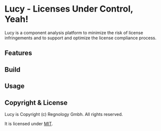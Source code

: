 # Lucy - Licenses Under Control, Yeah!
Lucy is a component analysis platform to minimize the risk of license infringements and to support and optimize the license compliance process.

## Features

## Build

## Usage

## Copyright & License
Lucy is Copyright (c) Regnology Gmbh. All rights reserved.

It is licensed under [MIT](../blob/master/LICENSE).
